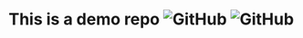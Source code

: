 # This is a demo repo ![GitHub](<https://img.shields.io/github/license/RocktimSaikia/badge-it-demo?style=flat-square>) ![GitHub](<https://img.shields.io/github/package-json/v/RocktimSaikia/badge-it-demo?style=flat-square>)